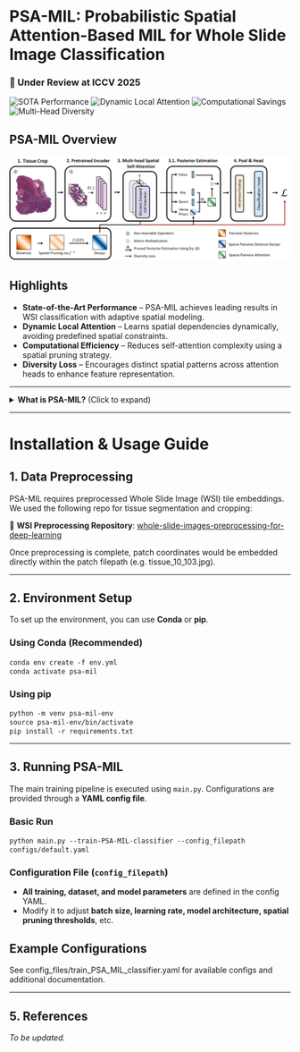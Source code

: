 # PSA-MIL: Probabilistic Spatial Attention-Based MIL for Whole Slide Image Classification  
### 📝 Under Review at ICCV 2025  


![SOTA Performance](https://img.shields.io/badge/SOTA-✔️-green)
![Dynamic Local Attention](https://img.shields.io/badge/Adaptive_K-Learned-dodgerblue)
![Computational Savings](https://img.shields.io/badge/Reduced_FLOPs-🔻-purple)
![Multi-Head Diversity](https://img.shields.io/badge/Diversity_Loss-✓-orange)


## PSA-MIL Overview
![Main Pipeline](figures/main_fig.jpg)

## Highlights
- **State-of-the-Art Performance** – PSA-MIL achieves leading results in WSI classification with adaptive spatial modeling.
- **Dynamic Local Attention** – Learns spatial dependencies dynamically, avoiding predefined spatial constraints.
- **Computational Efficiency** – Reduces self-attention complexity using a spatial pruning strategy.
- **Diversity Loss** – Encourages distinct spatial patterns across attention heads to enhance feature representation.

---

<details>
  <summary><b>What is PSA-MIL?</b> (Click to expand)</summary>

PSA-MIL is an **attention-based Multiple Instance Learning (MIL) framework** for Whole Slide Image (WSI) classification.  
It introduces a **probabilistic formulation of self-attention** to incorporate **spatial relationships** among image tiles.

### Key Contributions:
- **Probabilistic Spatial Attention**  
  - Reformulates self-attention as a **posterior distribution** with learnable **distance-decayed priors**.
  - Enables adaptive modeling of spatial dependencies during training.
  - Data-Driven Local Attention – The attention locality scope (K) is inferred during training.

- **Spatial Pruning for Efficiency**  
  - Self-attention is computationally expensive (**O(n²)** complexity).  
  - PSA-MIL **prunes less relevant spatial connections**, achieving sub-quadratic complexity while preserving key interactions.

- **Diversity Loss for Multi-Head Attention**  
  - Standard multi-head attention often suffers from redundancy, where different heads attend to similar regions.
  - PSA-MIL introduces an **entropy-based diversity loss** to promote **distinct spatial representations** across attention heads.

### Results:
- PSA-MIL achieves **SOTA performance** on WSI classification benchmarks.
- Outperforms both **contextual and non-contextual MIL approaches** while significantly **reducing computational costs**.
- Enables **efficient, adaptive spatial modeling** for large-scale histopathology analysis.

</details>

---




# Installation & Usage Guide

## **1. Data Preprocessing**
PSA-MIL requires preprocessed Whole Slide Image (WSI) tile embeddings. 
We used the following repo for tissue segmentation and cropping:

🔗 **WSI Preprocessing Repository**: [whole-slide-images-preprocessing-for-deep-learning](https://github.com/SharonPeled/whole-slide-images-preprocessing-for-deep-learning)

Once preprocessing is complete, patch coordinates would be embedded directly within the patch filepath (e.g. tissue_10_103.jpg).

---

## **2. Environment Setup**
To set up the environment, you can use **Conda** or **pip**.

### **Using Conda (Recommended)**
```
conda env create -f env.yml
conda activate psa-mil
```

### **Using pip**
```
python -m venv psa-mil-env
source psa-mil-env/bin/activate 
pip install -r requirements.txt
```

---

## **3. Running PSA-MIL**
The main training pipeline is executed using `main.py`. Configurations are provided through a **YAML config file**.

### **Basic Run**
```
python main.py --train-PSA-MIL-classifier --config_filepath configs/default.yaml
```

### **Configuration File (`config_filepath`)**
- **All training, dataset, and model parameters** are defined in the config YAML.
- Modify it to adjust **batch size, learning rate, model architecture, spatial pruning thresholds**, etc.

## **Example Configurations**
See config_files/train_PSA_MIL_classifier.yaml for available configs and additional documentation. 

---


## **5. References**
_To be updated._